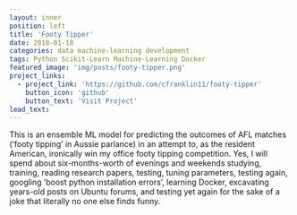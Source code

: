 ```yaml
---
layout: inner
position: left
title: 'Footy Tipper'
date: 2018-01-18
categories: data machine-learning development
tags: Python Scikit-Learn Machine-Learning Docker
featured_image: 'img/posts/footy-tipper.png'
project_links:
  - project_link: 'https://github.com/cfranklin11/footy-tipper'
    button_icon: 'github'
    button_text: 'Visit Project'
lead_text:
---
```


This is an ensemble ML model for predicting the outcomes of AFL matches (‘footy tipping’ in Aussie parlance) in an attempt to, as the resident American, ironically win my office footy tipping competition. Yes, I will spend about six-months-worth of evenings and weekends studying, training, reading research papers, testing, tuning parameters, testing again, googling ‘boost python installation errors’, learning Docker, excavating years-old posts on Ubuntu forums, and testing yet again for the sake of a joke that literally no one else finds funny.
